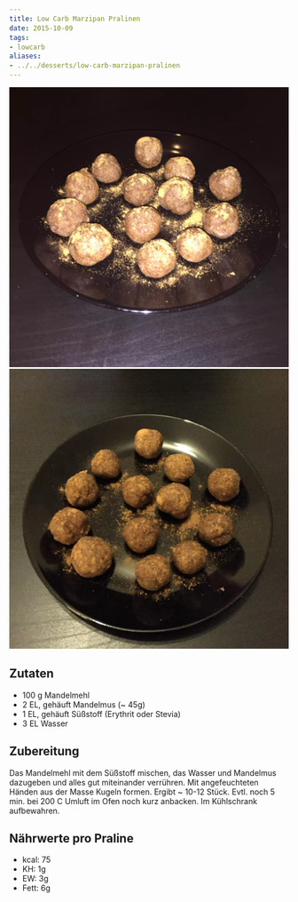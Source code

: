 ```yaml
---
title: Low Carb Marzipan Pralinen
date: 2015-10-09
tags:
- lowcarb
aliases:
- ../../desserts/low-carb-marzipan-pralinen
---
```


![](/img/low-carb-marzipan-pralinen.webp)
![](/img/low-carb-marzipan-pralinen-2.webp)

## Zutaten
- 100 g           Mandelmehl
- 2 EL, gehäuft   Mandelmus (~ 45g)
- 1 EL, gehäuft   Süßstoff (Erythrit oder Stevia)
- 3 EL            Wasser

## Zubereitung
Das Mandelmehl mit dem Süßstoff mischen, das Wasser und Mandelmus dazugeben und alles gut miteinander verrühren. Mit angefeuchteten Händen aus der Masse Kugeln formen. Ergibt ~ 10-12 Stück. Evtl. noch 5 min. bei 200 C Umluft im Ofen noch kurz anbacken.
Im Kühlschrank aufbewahren.

## Nährwerte pro Praline
- kcal: 75
- KH:    1g
- EW:    3g
- Fett:  6g

